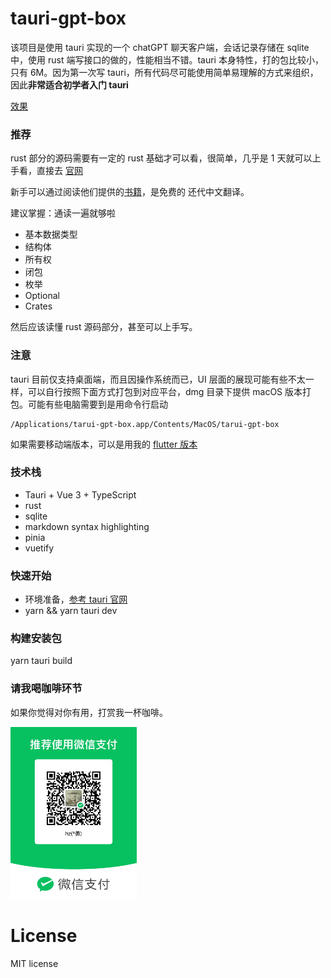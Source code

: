 # tauri-gpt-box

该项目是使用 tauri 实现的一个 chatGPT 聊天客户端，会话记录存储在 sqlite 中，使用 rust 端写接口的做的，性能相当不错。tauri 本身特性，打的包比较小，只有 6M。因为第一次写 tauri，所有代码尽可能使用简单易理解的方式来组织，因此**非常适合初学者入门 tauri**

[效果](https://github.com/bravekingzhang/tauri-chat-box/blob/main/art/20230414_103659.gif)

### 推荐

rust 部分的源码需要有一定的 rust 基础才可以看，很简单，几乎是 1 天就可以上手看，直接去 [官网](https://www.rust-lang.org/zh-CN/)

新手可以通过阅读他们提供的[书籍](https://doc.rust-lang.org/book/)，是免费的 还代中文翻译。

建议掌握：通读一遍就够啦

- 基本数据类型
- 结构体
- 所有权
- 闭包
- 枚举
- Optional
- Crates

然后应该读懂 rust 源码部分，甚至可以上手写。

### 注意

tauri 目前仅支持桌面端，而且因操作系统而已，UI 层面的展现可能有些不太一样，可以自行按照下面方式打包到对应平台，dmg 目录下提供 macOS 版本打包。可能有些电脑需要到是用命令行启动

```shell
/Applications/tarui-gpt-box.app/Contents/MacOS/tarui-gpt-box
```

如果需要移动端版本，可以是用我的 [flutter 版本](https://github.com/bravekingzhang/flutter_chat_box)

### 技术栈

- Tauri + Vue 3 + TypeScript
- rust
- sqlite
- markdown syntax highlighting
- pinia
- vuetify

### 快速开始

- 环境准备，[参考 tauri 官网](https://tauri.app/zh-cn/v1/guides/getting-started/prerequisites)
- yarn && yarn tauri dev

### 构建安装包

yarn tauri build

### 请我喝咖啡环节

如果你觉得对你有用，打赏我一杯咖啡。

<img src="https://github.com/bravekingzhang/utools-code2flow-official/blob/main/shoukuanma.png" alt="收款码" style="width: 40%;" />

# License

MIT license

